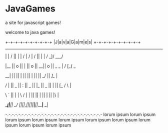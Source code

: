 # JavaGames
a site for javascript games!


 
 welcome to java games!
 
 
 +-+-+-+-+-+-+-+-+-+
 |J|a|v|a|G|a|m|e|s|
 +-+-+-+-+-+-+-+-+-+
  
  ____   ____  __ __   ____   ____   ____  ___ ___    ___  _____
 
 |    | /    ||  |  | /    | /    | /    ||   |   |  /  _]/ ___/
 
 |__  ||  o  ||  |  ||  o  ||   __||  o  || _   _ | /  [_(   \_ 

__|  ||     ||  |  ||     ||  |  ||     ||  \_/  ||    _]\__  |

/  |  ||  _  ||  :  ||  _  ||  |_ ||  _  ||   |   ||   [_ /  \ |

\  `  ||  |  | \   / |  |  ||     ||  |  ||   |   ||     |\    |

\____j|__|__|  \_/  |__|__||___,_||__|__||___|___||_____| \___|

-.-.-.-.-.-.-.-.-.-.-.-.-.-.-.-.-.-.-.-.-.-.-.-.-.-.-.-.-.-
 lorum ipsum lorum ipsum lorum ipsum lorum ipsum lorum ipsum
 lorum ipsum lorum ipsum lorum ipsum lorum ipsum lorum ipsum
